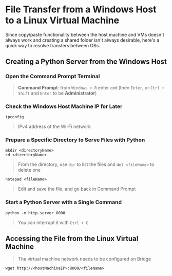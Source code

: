 




# File Transfer from a Windows Host to a Linux Virtual Machine



Since copy/paste functionality between the host machine and VMs doesn't always work and creating a shared folder isn't always desirable, here's a quick way to resolve transfers between OSs.




## Creating a Python Server from the Windows Host



### Open the Command Prompt Terminal
> **Command Prompt**: from `Windows + R` enter `cmd` (then `Enter`, or `Ctrl + Shift` and `Enter` to be **Administrator**)



### Check the Windows Host Machine IP for Later


```
ipconfig
```
> IPv4 address of the Wi-Fi network



### Prepare a Specific Directory to Serve Files with Python


```
mkdir <directoryName>
cd <directoryName>
```
> From the directory, use `dir` to list the files and `del <fileName>` to delete one


```
notepad <fileName>
```
> Edit and save the file, and go back in Command Prompt


### Start a Python Server with a Single Command


```
python -m http.server 8000
```
> You can interrupt it with `Ctrl + C`



## Accessing the File from the Linux Virtual Machine
> The virtual machine network needs to be configured on Bridge


```
wget http://<hostMachineIP>:8000/<fileName>
```
